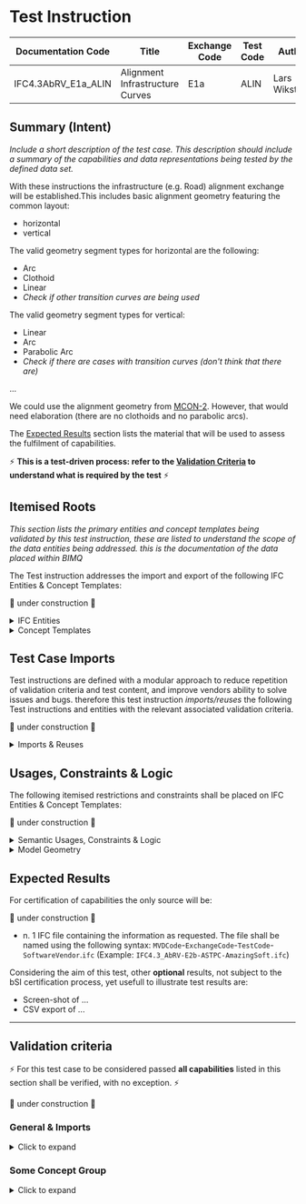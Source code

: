 # Test Instruction

| Documentation Code  | Title                           | Exchange Code | Test Code | Author        | Data Owner | Version | Date       |
| ------------------- | ------------------------------- | ------------- | --------- | ------------- | ---------- | ------- | ---------- |
| IFC4.3AbRV_E1a_ALIN | Alignment Infrastructure Curves | E1a           | ALIN      | Lars Wikström | FTIA?      | 1.0     | 07.01.2022 |


## Summary (Intent)

*Include a short description of the test case. This description should include a summary of the capabilities and data representations being tested by the defined data set.*

With these instructions the infrastructure (e.g. Road) alignment exchange will be established.This includes basic alignment geometry featuring the common layout:

- horizontal
- vertical

The valid geometry segment types for horizontal are the following:

- Arc
- Clothoid
- Linear
- *Check if other transition curves are being used*

The valid geometry segment types for vertical:

- Linear
- Arc 
- Parabolic Arc
- *Check if there are cases with transition curves (don't think that there are)*

...

We could use the alignment geometry from [MCON-2](https://github.com/bSI-InfraRoom/IFC-infra-unit-test/tree/main/MCON-2). However, that would need elaboration (there are no clothoids and no parabolic arcs).

The [Expected Results](#Expected-Results) section lists the material that will be used to assess the fulfilment of capabilities.

:zap: **This is a test-driven process: refer to the [Validation Criteria](#Validation-Criteria) to understand what is required by the test** :zap:

## Itemised Roots
*This section lists the primary entities and concept templates being validated by this test instruction, these are listed to understand the scope of the data entities being addressed. this is the documentation of the data placed within BIMQ*

The Test instruction addresses the import and export of the following IFC Entities & Concept Templates:

:construction: under construction :construction:

<details><summary>IFC Entities</summary>

These entities represent a test-specific subset of the wider AbRV_Ex exchange and the overall AbRV MVD. **The scope of the test shall not be used as a definitive scope of the exchange, or of the entire MVD.**

- *IfcAlignment*
- *IfcAlignmentHorizontal*
- *IfcAlignmentVertical*
- *IfcAlignmentSegment*
- *IfcAlignmentHorizontalSegment*
- *IfcAlignmentVerticalSegment*
- *IfcAxis2PlacementLinear*
- *IfcAxis2Placement2D*
- *IfcAxis2Placement3D*
- *IfcCircle*
- *IfcClothoid*
- *IfcCompositeCurve*
- *IfcCurveSegment*
- *IfcLine*
- *IfcLinearPlacement*
- *IfcLocalPlacement*
- *IfcGeometricRepresentationContext*
- *IfcGeometricRepresentationSubContext*
- *IfcGradientCurve*
- *IfcMapConversion*
- *IfcPolyline*
- *IfcProject*
- *IfcProjectedCRS*
- *IfcProductDefinitionShape*
- *IfcSite*
- *IfcShapeRepresentation*

</details>

<details><summary>Concept Templates</summary>

These concept templates represent a test-specific subset of the wider AbRV_Ex exchange and the overall AbRV MVD, that must be correctly exported to meet the validation criteria. **The scope of the test shall not be used as a definitive scope of the exchange, or of the entire MVD.**

- *Alignment Layout*
- *Alignment Geometry*
- *Alignment Geometry Gradient*
- *Project Global Positioning*
- *Spatial Containment*

</details>

## Test Case Imports
Test instructions are defined with a modular approach to reduce repetition of validation criteria and test content, and improve vendors ability to solve issues and bugs. therefore this test instruction *imports/reuses* the following Test instructions and entities with the relevant associated validation criteria.

:construction: under construction :construction:

<details><summary>Imports & Reuses</summary>

| TI Code                                  | Test Instruction Title  | Comments                                                     |
| ---------------------------------------- | ----------------------- | ------------------------------------------------------------ |
| [IFC4.3AbRV_E0_SSRD](../../E0-SSRD/SSRD) | Spatial Structures Road | Spatial structure for road incuding the dependencies (E0_SSSI, E0_MSTP) |

</details>

## Usages, Constraints & Logic
The following itemised restrictions and constraints shall be placed on IFC Entities & Concept Templates:

:construction: under construction :construction:

<details><summary>Semantic Usages, Constraints & Logic</summary>

The following itemised Usages, Constraints & Logic are normative entries within the AbRV MVD and MUST be satisfied to meet the defined validation criteria

- IfcSomething
    - *Constraint*

</details>

<details><summary>Model Geometry</summary>
The Test case requires the following additional checks related to Model Geometry:

- *Constraint*

</details>

## Expected Results

For certification of capabilities the only source will be:

:construction: under construction :construction:

- n. 1 IFC file containing the information as requested. The file shall be named using the following syntax: `MVDCode`-`ExchangeCode`-`TestCode`-`SoftwareVendor`.`ifc` (Example: `IFC4.3_AbRV-E2b-ASTPC-AmazingSoft.ifc`)

Considering the aim of this test, other **optional** results, not subject to the bSI certification process, yet usefull to illustrate test results are:
- Screen-shot of ...
- CSV export of ...

---

## Validation criteria
:zap: For this test case to be considered passed **all capabilities** listed in this section shall be verified, with no exception. :zap:

:construction: under construction :construction:

### General & Imports

<details><summary>Click to expand</summary>

- All the concept templates must be correctly implemented as presented in the validation criteria
- At least 1 instance of each entity listed in [Itemised Roots](#Itemised-Roots) is present in the file.


#### Imports
| **TI Code**        | **Criteria Codes** | *COMMENT**                                         |
|--------------------|--------------------|----------------------------------------------------|
| IFC4.3AbRV_E0_MSTP | ALL CRITERIA       | As outlined in the dataset [Imported Entities Table](Dataset/README.md#Imported-Entities-Table) |


#### General
| **ID**  | **CRITERIA**                                        | **VALUE**                                     | **COMMENT** |
|---------|-----------------------------------------------------|-----------------------------------------------|-------------|
| GENE_01 | All requested entities are present in the IFC model | per [Entities Table](Dataset/README.md#Entities-Table) |    |

</details>

### Some Concept Group

<details><summary>Click to expand</summary>
Criteria around the representation of 'Some Concept'

| **ID**  | **CRITERIA**                                        | **VALUE**                                | **COMMENT** |
|---------|-----------------------------------------------------|------------------------------------------|-------------|
| XXXX_01 | A Criteria to follow                               | its expected value or outcome            |             |

</details>
